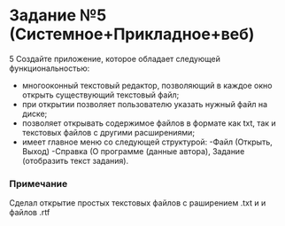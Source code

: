 # Задание №5 (Системное+Прикладное+веб)
5	Создайте приложение, которое обладает следующей функциональностью:
+	многооконный текстовый редактор, позволяющий в каждое окно открыть существующий текстовый файл;
+	при открытии позволяет пользователю указать нужный файл на диске;
+	позволяет открывать содержимое файлов в формате как txt, так и текстовых файлов с другими расширениями;
+	имеет главное меню со следующей структурой: 
    -Файл (Открыть, Выход) 
    -Справка (О программе (данные автора), Задание (отобразить текст задания).

### Примечание 
Сделал открытие простых текстовых файлов с раширением .txt и и файлов .rtf 
